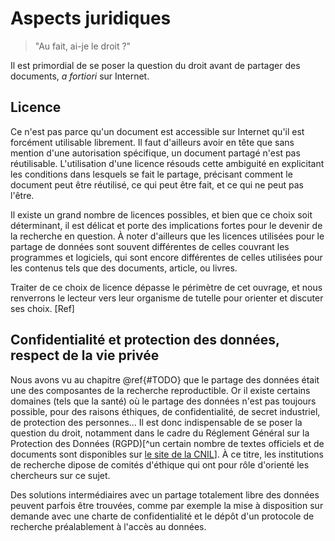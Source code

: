 # Aspects juridiques

>"Au fait, ai-je le droit ?"

Il est primordial de se poser la question du droit avant de partager des documents, *a fortiori* sur Internet.

## Licence

Ce n'est pas parce qu'un document est accessible sur Internet qu'il est forcément utilisable librement. Il faut d'ailleurs avoir en tête que sans mention d'une autorisation spécifique, un document partagé n'est pas réutilisable. L'utilisation d'une licence résouds cette ambiguité en explicitant les conditions dans lesquels se fait le partage, précisant comment le document peut être réutilisé, ce qui peut être fait, et ce qui ne peut pas l'être.

Il existe un grand nombre de licences possibles, et bien que ce choix soit déterminant, il est délicat et porte des implications fortes pour le devenir de la recherche en question. À noter d'ailleurs que les licences utilisées pour le partage de données sont souvent différentes de celles couvrant les programmes et logiciels, qui sont encore différentes de celles utilisées pour les contenus tels que des documents, article, ou livres. 

Traiter de ce choix de licence dépasse le périmètre de cet ouvrage, et nous renverrons le lecteur vers leur organisme de tutelle pour orienter et discuter ses choix. [Ref]


## Confidentialité et protection des données, respect de la vie privée

Nous avons vu au chapitre \@ref{#TODO} que le partage des données était une des composantes de la recherche reproductible. Or il existe certains domaines (tels que la santé) où le partage des données n'est pas toujours possible, pour des raisons éthiques, de confidentialité, de secret industriel, de protection des personnes... Il est donc indispensable de se poser la question du droit, notamment dans le cadre du Réglement Général sur la Protection des Données (RGPD)[^un certain nombre de textes officiels et de documents sont disponibles sur [le site de la CNIL](https://www.cnil.fr/fr/textes-officiels-europeens-protection-donnees)]. À ce titre, les institutions de recherche dipose de comités d'éthique qui ont pour rôle d'orienté les chercheurs sur ce sujet.

Des solutions intermédiaires avec un partage totalement libre des données peuvent parfois être trouvées, comme par exemple la mise à disposition sur demande avec une charte de confidentialité et le dépôt d'un protocole de recherche préalablement à l'accès au données. 


